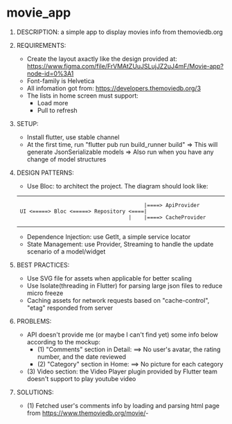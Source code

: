 # movie_app
1. DESCRIPTION: a simple app to display movies info from themoviedb.org

2. REQUIREMENTS:
    - Create the layout axactly like the design provided at:
    https://www.figma.com/file/FrVMAtZUuJSLujJZ2uJ4mF/Movie-app?node-id=0%3A1
    - Font-family is Helvetica
    - All infomation got from: https://developers.themoviedb.org/3
    - The lists in home screen must support:
        + Load more
        + Pull to refresh

3. SETUP:
    - Install flutter, use stable channel
    - At the first time, run "flutter pub run build_runner build"
        => This will generate JsonSerializable models
        => Also run when you have any change of model structures

4. DESIGN PATTERNS:
    - Use Bloc: to architect the project. The diagram should look like:
    -------------------------------------------------------------------
                                                |====> ApiProvider
        UI <=====> Bloc <=====> Repository <====|
                                           |    |====> CacheProvider
    -------------------------------------------------------------------

    - Dependence Injection: use GetIt, a simple service locator
    - State Management: use Provider, Streaming to handle the update scenario of a model/widget

5. BEST PRACTICES:
    - Use SVG file for assets when applicable for better scaling
    - Use Isolate(threading in Flutter) for parsing large json files to reduce micro freeze
    - Caching assets for network requests based on "cache-control", "etag" responded from server


6. PROBLEMS:
    - API doesn't provide me (or maybe I can't find yet) some info below according to the mockup:
        + (1) "Comments" section in Detail:
                ==> No user's avatar, the rating number, and the date reviewed
        + (2) "Category" section in Home:
                ==> No picture for each category
    - (3) Video section: the Video Player plugin provided by Flutter team doesn't support to play youtube video
7. SOLUTIONS:
    - (1) Fetched user's comments info by loading and parsing html page from https://www.themoviedb.org/movie/<id>-<title>/reviews
    - (2) No solution for the pictures of Category
    - (3) Build an API using Node.js on google cloud function to get MP4 stream from youtube link
        + API url: https://us-central1-get-utube-link.cloudfunctions.net/getYoutubeDownloadInfo?video_id=<youtube_id>
        + Use 3rd party package to build it: https://www.npmjs.com/package/ytdl-core

8. KNOWN ISSUES:
    - Use gradiant background color for CATEGORY as API doesn't provide background picture
    - Text displaying on the app would be sightly different with the mockup since the requirement asks to use Helvetica font, but the mockup use 2 different fonts: Open Sans and Helvetica

9. UNIT TESTS: 
    Only provide tests for the api provider, model parser


10. Third party packages:
    get_it:                     https://pub.dev/packages/get_it
    json_annotation:            https://pub.dev/packages/json_annotation
    flutter_svg:                https://pub.dev/packages/flutter_svg
    cached_network_image:       https://pub.dev/packages/cached_network_image
    rxdart:                     https://pub.dev/packages/rxdart
    shimmer:                    https://pub.dev/packages/shimmer
    provider:                   https://pub.dev/packages/provider
    video_player:               https://pub.dev/packages/video_player
    flutter_cache_manager:      https://pub.dev/packages/flutter_cache_manager
    path_provider:              https://pub.dev/packages/path_provider

